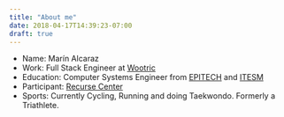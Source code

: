 ```yaml
---
title: "About me"
date: 2018-04-17T14:39:23-07:00
draft: true
---
```


- Name: Marín Alcaraz
- Work: Full Stack Engineer at [Wootric](https://wootric.com)
- Education: Computer Systems Engineer from [EPITECH](http://www.epitech.eu) and [ITESM](https://tec.mx)
- Participant: [Recurse Center](https://recurse.com)
- Sports: Currently Cycling, Running and doing Taekwondo. Formerly a Triathlete.
